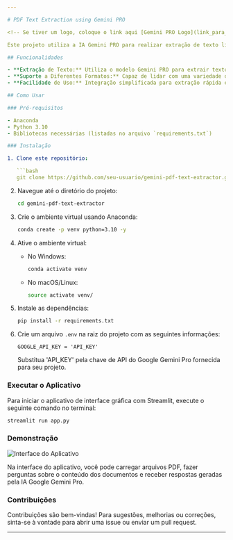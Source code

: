 ```yaml
---

# PDF Text Extraction using Gemini PRO

<!-- Se tiver um logo, coloque o link aqui [Gemini PRO Logo](link_para_logo.png)  -->

Este projeto utiliza a IA Gemini PRO para realizar extração de texto livre de arquivos PDF de forma automatizada.

## Funcionalidades

- **Extração de Texto:** Utiliza o modelo Gemini PRO para extrair texto de arquivos PDF.
- **Suporte a Diferentes Formatos:** Capaz de lidar com uma variedade de layouts e formatos de PDF.
- **Facilidade de Uso:** Integração simplificada para extração rápida e eficiente.

## Como Usar

### Pré-requisitos

- Anaconda
- Python 3.10
- Bibliotecas necessárias (listadas no arquivo `requirements.txt`)

### Instalação

1. Clone este repositório:

   ```bash
   git clone https://github.com/seu-usuario/gemini-pdf-text-extractor.git
   ```

2. Navegue até o diretório do projeto:

   ```bash
   cd gemini-pdf-text-extractor
   ```

3. Crie o ambiente virtual usando Anaconda:

   ```bash
   conda create -p venv python=3.10 -y
   ```

4. Ative o ambiente virtual:

   - No Windows:

     ```bash
     conda activate venv
     ```

   - No macOS/Linux:

     ```bash
     source activate venv/
     ```

5. Instale as dependências:

   ```bash
   pip install -r requirements.txt
   ```

6. Crie um arquivo `.env` na raiz do projeto com as seguintes informações:

   ```
   GOOGLE_API_KEY = 'API_KEY'
   ```
   
   Substitua 'API_KEY' pela chave de API do Google Gemini Pro fornecida para seu projeto.

### Executar o Aplicativo

Para iniciar o aplicativo de interface gráfica com Streamlit, execute o seguinte comando no terminal:

```bash
streamlit run app.py
```

### Demonstração

![Interface do Aplicativo](https://github.com/user-attachments/assets/5e552851-30a5-4363-aa4d-0e05a6fbf970)

Na interface do aplicativo, você pode carregar arquivos PDF, fazer perguntas sobre o conteúdo dos documentos e receber respostas geradas pela IA Google Gemini Pro.

### Contribuições

Contribuições são bem-vindas! Para sugestões, melhorias ou correções, sinta-se à vontade para abrir uma issue ou enviar um pull request.

---
```

